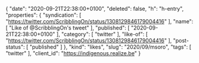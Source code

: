 {
  "date": "2020-09-21T22:38:00+0100",
  "deleted": false,
  "h": "h-entry",
  "properties": {
    "syndication": [
      "https://twitter.com/ScribblingOn/status/1308129846179004416"
    ],
    "name": [
      "Like of @ScribblingOn's tweet"
    ],
    "published": [
      "2020-09-21T22:38:00+0100"
    ],
    "category": [
      "twitter"
    ],
    "like-of": [
      "https://twitter.com/ScribblingOn/status/1308129846179004416"
    ],
    "post-status": [
      "published"
    ]
  },
  "kind": "likes",
  "slug": "2020/09/msoro",
  "tags": [
    "twitter"
  ],
  "client_id": "https://indigenous.realize.be"
}
